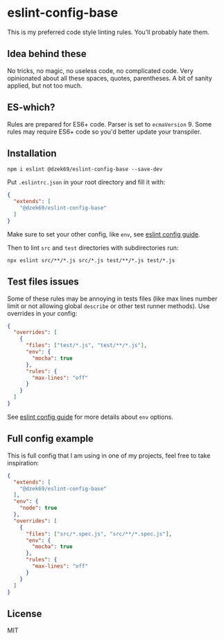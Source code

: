 # eslint-config-base

This is my preferred code style linting rules. You'll probably hate them.

## Idea behind these

No tricks, no magic, no useless code, no complicated code. Very opinionated about all these spaces, quotes, parentheses.
A bit of sanity applied, but not too much.

## ES-which?

Rules are prepared for ES6+ code. Parser is set to `ecmaVersion` 9. Some rules may require ES6+ code so you'd better
update your transpiler.

## Installation

```
npm i eslint @dzek69/eslint-config-base --save-dev
```

Put `.eslintrc.json` in your root directory and fill it with:
```json
{
  "extends": [
    "@dzek69/eslint-config-base"
  ]
}
```

Make sure to set your other config, like `env`, see [eslint config guide](https://eslint.org/docs/user-guide/configuring).

Then to lint `src` and `test` directories with subdirectories run:
```
npx eslint src/**/*.js src/*.js test/**/*.js test/*.js
```

## Test files issues

Some of these rules may be annoying in tests files (like max lines number limit or not allowing global `describe` or
other test runner methods).
Use overrides in your config:
```json
{
  "overrides": [
    {
      "files": ["test/*.js", "test/**/*.js"],
      "env": {
        "mocha": true
      },
      "rules": {
        "max-lines": "off"
      }
    }
  ]
}
```

See [eslint config guide](https://eslint.org/docs/user-guide/configuring) for more details about `env` options.

## Full config example

This is full config that I am using in one of my projects, feel free to take inspiration:

```json
{
  "extends": [
    "@dzek69/eslint-config-base"
  ],
  "env": {
    "node": true
  },
  "overrides": [
    {
      "files": ["src/*.spec.js", "src/**/*.spec.js"],
      "env": {
        "mocha": true
      },
      "rules": {
        "max-lines": "off"
      }
    }
  ]
}
```

## License

MIT
